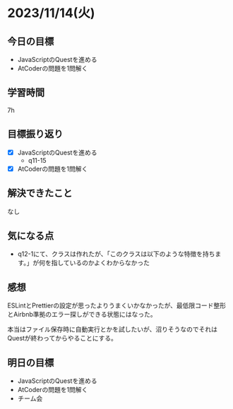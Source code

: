 # 2023/11/14(火)

## 今日の目標
* JavaScriptのQuestを進める
* AtCoderの問題を1問解く

## 学習時間
7h

## 目標振り返り
* [x] JavaScriptのQuestを進める
  * q11-15
* [x] AtCoderの問題を1問解く

## 解決できたこと
なし

## 気になる点
- q12-1にて、クラスは作れたが、「このクラスは以下のような特徴を持ちます。」が何を指しているのかよくわからなかった

## 感想
ESLintとPrettierの設定が思ったよりうまくいかなかったが、最低限コード整形とAirbnb準拠のエラー探しができる状態にはなった。

本当はファイル保存時に自動実行とかを試したいが、沼りそうなのでそれはQuestが終わってからやることにする。

## 明日の目標
* JavaScriptのQuestを進める
* AtCoderの問題を1問解く
* チーム会